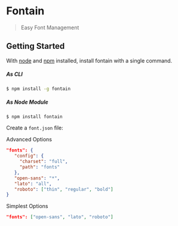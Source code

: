 # Fontain

> Easy Font Management

## Getting Started

With [node](http://nodejs.org/) and [npm](https://www.npmjs.org/) installed, install fontain with a single command.

##### As CLI

```sh
$ npm install -g fontain
```

##### As Node Module

```sh
$ npm install fontain
```

Create a `font.json` file:

Advanced Options

```json
"fonts": {
   "config": {
     "charset": "full",
     "path": "fonts"
   },
   "open-sans": "*",
   "lato": "all",
   "roboto": ["thin", "regular", "bold"]
}
```

Simplest Options

```json
"fonts": ["open-sans", "lato", "roboto"]
```